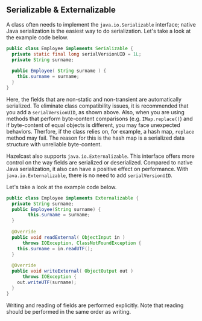 



## Serializable & Externalizable

A class often needs to implement the `java.io.Serializable` interface; native Java serialization is the easiest way to do serialization. Let's take a look at the example code below.

```java
public class Employee implements Serializable { 
  private static final long serialVersionUID = 1L;
  private String surname;
  
  public Employee( String surname ) { 
    this.surname = surname;
  } 
}
```

Here, the fields that are non-static and non-transient are automatically serialized. To eliminate class compatibility issues, it is recommended that you add a `serialVersionUID`, as shown above. Also, when you are using methods that perform byte-content comparisons (e.g. `IMap.replace()`) and if byte-content of equal objects is different, you may face unexpected behaviors. Therfore, if the class relies on, for example, a hash map, `replace` method may fail. The reason for this is the hash map is a serialized data structure with unreliable byte-content.

Hazelcast also supports `java.io.Externalizable`. This interface offers more control on the way fields are serialized or deserialized. Compared to native Java serialization, it also can have a positive effect on performance. With `java.io.Externalizable`, there is no need to add `serialVersionUID`.

Let's take a look at the example code below.

```java
public class Employee implements Externalizable { 
  private String surname;
  public Employee(String surname) { 
        this.surname = surname;
  }
  
  @Override
  public void readExternal( ObjectInput in )
      throws IOException, ClassNotFoundException {
    this.surname = in.readUTF();
  }
    
  @Override
  public void writeExternal( ObjectOutput out )
      throws IOException {
    out.writeUTF(surname); 
  }
}
```

Writing and reading of fields are performed explicitly. Note that reading should be performed in the same order as writing.

